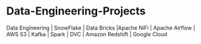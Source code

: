 # Data-Engineering-Projects
Data Engineering | SnowFlake | Data Bricks |Apache NiFi | Apache Airflow | AWS S3 | Kafka | Spark  | DVC | Amazon Redshift | Google Cloud
